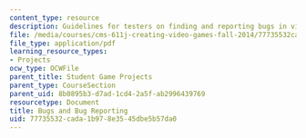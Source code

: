 ```yaml
---
content_type: resource
description: Guidelines for testers on finding and reporting bugs in video games.
file: /media/courses/cms-611j-creating-video-games-fall-2014/77735532cada1b978e3545dbe5b57da0_MITCMS_611JF14_BugReportng.pdf
file_type: application/pdf
learning_resource_types:
- Projects
ocw_type: OCWFile
parent_title: Student Game Projects
parent_type: CourseSection
parent_uid: 8b0895b3-d7ad-1cd4-2a5f-ab2996439769
resourcetype: Document
title: Bugs and Bug Reporting
uid: 77735532-cada-1b97-8e35-45dbe5b57da0
---
```


